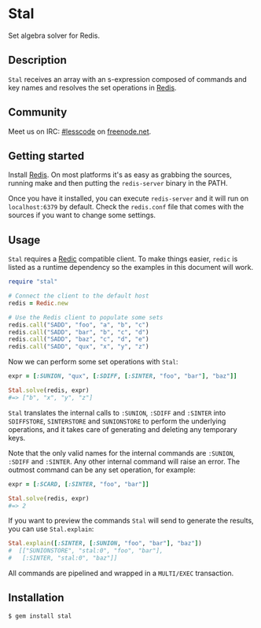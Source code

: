 Stal
====

Set algebra solver for Redis.

Description
-----------

`Stal` receives an array with an s-expression composed of commands
and key names and resolves the set operations in [Redis][redis].

Community
---------

Meet us on IRC: [#lesscode](irc://chat.freenode.net/#lesscode) on
[freenode.net](http://freenode.net/).

Getting started
---------------

Install [Redis][redis]. On most platforms it's as easy as grabbing
the sources, running make and then putting the `redis-server` binary
in the PATH.

Once you have it installed, you can execute `redis-server` and it
will run on `localhost:6379` by default. Check the `redis.conf`
file that comes with the sources if you want to change some settings.

Usage
-----

`Stal` requires a [Redic][redic] compatible client. To make things
easier, `redic` is listed as a runtime dependency so the examples
in this document will work.

```ruby
require "stal"

# Connect the client to the default host
redis = Redic.new

# Use the Redis client to populate some sets
redis.call("SADD", "foo", "a", "b", "c")
redis.call("SADD", "bar", "b", "c", "d")
redis.call("SADD", "baz", "c", "d", "e")
redis.call("SADD", "qux", "x", "y", "z")
```

Now we can perform some set operations with `Stal`:

```ruby
expr = [:SUNION, "qux", [:SDIFF, [:SINTER, "foo", "bar"], "baz"]]

Stal.solve(redis, expr)
#=> ["b", "x", "y", "z"]
```

`Stal` translates the internal calls to  `:SUNION`, `:SDIFF` and
`:SINTER` into `SDIFFSTORE`, `SINTERSTORE` and `SUNIONSTORE` to
perform the underlying operations, and it takes care of generating
and deleting any temporary keys.

Note that the only valid names for the internal commands are
`:SUNION`, `:SDIFF` and `:SINTER`. Any other internal command will
raise an error. The outmost command can be any set operation, for
example:

```ruby
expr = [:SCARD, [:SINTER, "foo", "bar"]]

Stal.solve(redis, expr)
#=> 2
```

If you want to preview the commands `Stal` will send to generate
the results, you can use `Stal.explain`:

```ruby
Stal.explain([:SINTER, [:SUNION, "foo", "bar"], "baz"])
#  [["SUNIONSTORE", "stal:0", "foo", "bar"],
#   [:SINTER, "stal:0", "baz"]]
```

All commands are pipelined and wrapped in a `MULTI/EXEC` transaction.

Installation
------------

```
$ gem install stal
```

[redis]: http://redis.io
[redic]: https://github.com/amakawa/redic
